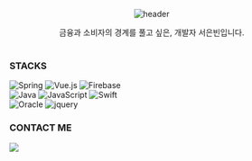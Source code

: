 
<div align="center">
  
![header](https://capsule-render.vercel.app/api?type=waving&height=150&section=header&text=Jean%20Suh&fontColor=EFF7FF&fontSize=30&fontAlignY=43)
  
  금융과 소비자의 경계를 풀고 싶은, 개발자 서은빈입니다. <br><br>
</div>

<h3 align="left">STACKS </h3>
<p align="v">   
  <img alt="Spring" src="https://img.shields.io/badge/Spring-6DB33F?style=flat-square&logo=Spring&logoColor=white">
  <img alt="Vue.js" src="https://img.shields.io/badge/vue.js-4FC08D?style=flat-square&logo=flutter&logoColor=white" />
  <img alt="Firebase" src="https://img.shields.io/badge/Firebase-FFCA28?style=flat-square&logo=firebase&logoColor=black"/>
  <br>
  <img alt="Java" src="https://img.shields.io/badge/JAVA-007396?style=flat-square&logo=java&logoColor=white">
  <img alt="JavaScript" src="http://img.shields.io/badge/-JavaScript-F6DF1C?style=flat-square&logo=javascript&logoColor=black"/>
  <img alt="Swift" src="https://img.shields.io/badge/-Swift-FA7343?style=flat-square&logo=Swift&logoColor=white" />
  <br>
  <img alt="Oracle" src="https://img.shields.io/badge/oracle-F80000?style=flat-square&logo=oracle&logoColor=white">
  <img alt="jquery" src="https://img.shields.io/badge/jquery-0769AD?style=flat-square&logo=jquery&logoColor=white">
</p>

<h3 align="left">CONTACT ME</h3>
<p align="left">
  <a href="mailto:jeansuh42@gmail.com">
    <img src="https://img.shields.io/badge/Gmail-d14836?style=flat-square&logo=Gmail&logoColor=white&link=trumanfromkorea@gmail.com"/>
  </a>
</p>
